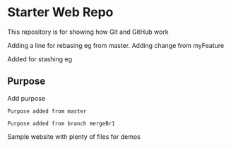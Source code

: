 # Starter Web Repo

This repository is for showing how Git and GitHub work

Adding a line for rebasing eg from master.  Adding change from myFeature

Added for stashing eg

## Purpose
Add purpose 

	Purpose added from master

	Purpose added from branch mergeBr1


Sample website with plenty of files for demos